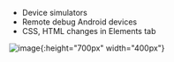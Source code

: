 * Device simulators
* Remote debug Android devices
* CSS, HTML changes in Elements tab

![image](https://habrastorage.org/getpro/habr/upload_files/439/e42/5d0/439e425d06fba049a925ecefd3f96603.png){:height="700px" width="400px"}